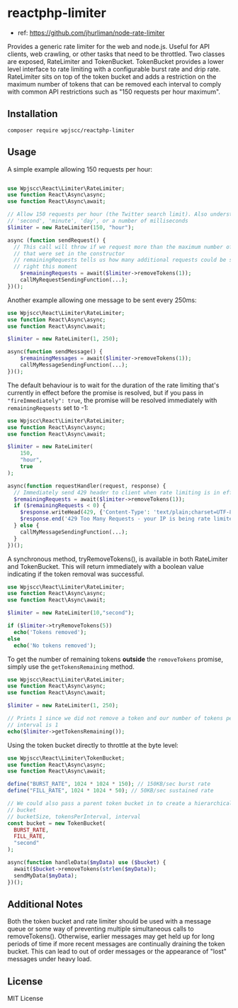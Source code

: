 # reactphp-limiter

* ref: https://github.com/jhurliman/node-rate-limiter

Provides a generic rate limiter for the web and node.js. Useful for API clients,
web crawling, or other tasks that need to be throttled. Two classes are exposed, 
RateLimiter and TokenBucket. TokenBucket provides a lower level interface to 
rate limiting with a configurable burst rate and drip rate. RateLimiter sits on
top of the token bucket and adds a restriction on the maximum number of tokens
that can be removed each interval to comply with common API restrictions such as
"150 requests per hour maximum".

## Installation

```
composer require wpjscc/reactphp-limiter
```

## Usage

A simple example allowing 150 requests per hour:

```php

use Wpjscc\React\Limiter\RateLimiter;
use function React\Async\async;
use function React\Async\await;

// Allow 150 requests per hour (the Twitter search limit). Also understands
// 'second', 'minute', 'day', or a number of milliseconds
$limiter = new RateLimiter(150, "hour");

async (function sendRequest() {
  // This call will throw if we request more than the maximum number of requests
  // that were set in the constructor
  // remainingRequests tells us how many additional requests could be sent
  // right this moment
    $remainingRequests = await($limiter->removeTokens(1));
    callMyRequestSendingFunction(...);
})();
```

Another example allowing one message to be sent every 250ms:

```php
use Wpjscc\React\Limiter\RateLimiter;
use function React\Async\async;
use function React\Async\await;

$limiter = new RateLimiter(1, 250);

async(function sendMessage() {
    $remainingMessages = await($limiter->removeTokens(1));
    callMyMessageSendingFunction(...);
})();
```

The default behaviour is to wait for the duration of the rate limiting that's
currently in effect before the promise is resolved, but if you pass in
`"fireImmediately": true`, the promise will be resolved immediately with
`remainingRequests` set to -1:

```php
use Wpjscc\React\Limiter\RateLimiter;
use function React\Async\async;
use function React\Async\await;

$limiter = new RateLimiter(
    150,
    "hour",
    true
);

async(function requestHandler(request, response) {
  // Immediately send 429 header to client when rate limiting is in effect
  $remainingRequests = await($limiter->removeTokens(1));
  if ($remainingRequests < 0) {
    $response.writeHead(429, {'Content-Type': 'text/plain;charset=UTF-8'});
    $response.end('429 Too Many Requests - your IP is being rate limited');
  } else {
    callMyMessageSendingFunction(...);
  }
})();
```

A synchronous method, tryRemoveTokens(), is available in both RateLimiter and
TokenBucket. This will return immediately with a boolean value indicating if the
token removal was successful.

```php
use Wpjscc\React\Limiter\RateLimiter;
use function React\Async\async;
use function React\Async\await;

$limiter = new RateLimiter(10,"second");

if ($limiter->tryRemoveTokens(5))
  echo('Tokens removed');
else
  echo('No tokens removed');
```

To get the number of remaining tokens **outside** the `removeTokens` promise,
simply use the `getTokensRemaining` method.

```php
use Wpjscc\React\Limiter\RateLimiter;
use function React\Async\async;
use function React\Async\await;

$limiter = new RateLimiter(1, 250);

// Prints 1 since we did not remove a token and our number of tokens per
// interval is 1
echo($limiter->getTokensRemaining());
```

Using the token bucket directly to throttle at the byte level:

```php
use Wpjscc\React\Limiter\TokenBucket;
use function React\Async\async;
use function React\Async\await;

define("BURST_RATE", 1024 * 1024 * 150); // 150KB/sec burst rate
define("FILL_RATE", 1024 * 1024 * 50); // 50KB/sec sustained rate

// We could also pass a parent token bucket in to create a hierarchical token
// bucket
// bucketSize, tokensPerInterval, interval
const bucket = new TokenBucket(
  BURST_RATE,
  FILL_RATE,
  "second"
);

async(function handleData($myData) use ($bucket) {
  await($bucket->removeTokens(strlen($myData));
  sendMyData($myData);
})();
```

## Additional Notes

Both the token bucket and rate limiter should be used with a message queue or 
some way of preventing multiple simultaneous calls to removeTokens(). 
Otherwise, earlier messages may get held up for long periods of time if more 
recent messages are continually draining the token bucket. This can lead to 
out of order messages or the appearance of "lost" messages under heavy load.

## License

MIT License